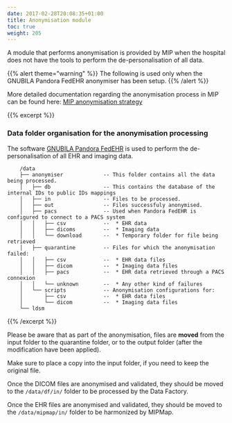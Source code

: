 ```yaml
---
date: 2017-02-28T20:08:35+01:00
title: Anonymisation module
toc: true
weight: 205
---
```


A module that performs anonymisation is provided by MIP when the hospital does not have the tools to perform the de-personalisation of all data.

{{% alert theme="warning" %}}
The following is used only when the GNUBILA Pandora FedEHR anonymiser has been setup.
{{% /alert %}}

More detailed documentation regarding the anonymisation process in MIP can be found here: [MIP anonymisation strategy](https://github.com/HBPMedical/specifications/blob/master/content/data-capture/mip_anonymisation_strategy.md)


{{% excerpt %}}
### Data folder organisation for the anonymisation processing

The software [GNUBILA Pandora FedEHR](https://corporate.gnubila.fr/fedehr) is used to perform the de-personalisation of all EHR and imaging data.

```
    /data
    ├── anonymiser             -- This folder contains all the data being processed.
    │   ├── db                 -- This contains the database of the internal IDs to public IDs mappings
    │   ├── in                 -- Files to be processed.
    │   ├── out                -- Files successfuly anonymised.
    │   ├── pacs               -- Used when Pandora FedEHR is configured to connect to a PACS system
    │   │   ├── csv            --  * EHR data
    │   │   ├── dicoms         --  * Imaging data
    │   │   └── download       --  * Temporary folder for file being retrieved
    │   ├── quarantine         -- Files for which the anonymisation failed:
    │   │   ├── csv            --  * EHR data files
    │   │   ├── dicom          --  * Imaging data files
    │   │   ├── pacs           --  * EHR data retrieved through a PACS connexion
    │   │   └── unknown        --  * Any other kind of failures
    │   └── scripts            -- Anonymisation configurations for:
    │       ├── csv            --  * EHR data files
    │       └── dicom          --  * Imaging data files
    └── ldsm
```
{{% /excerpt %}}

Please be aware that as part of the anonymisation, files are **moved** from the
input folder to the quarantine folder, or to the output folder (after the
modification have been applied).

Make sure to place a copy into the input folder, if you need to keep the 
original file.


Once the DICOM files are anonymised and validated, they should be moved to the `/data/df/in/` folder to be processed by the Data Factory.

Once the EHR files are anonymised and validated, they should be moved to the `/data/mipmap/in/` folder to be harmonized by MIPMap.